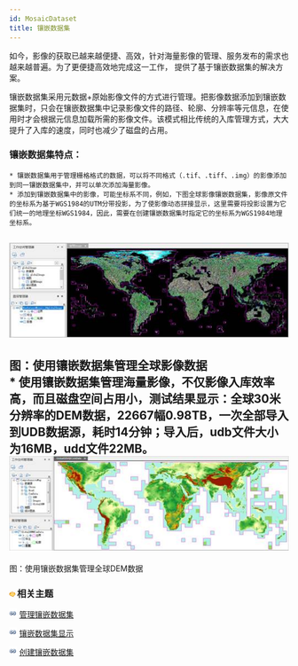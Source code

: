 ```yaml
---
id: MosaicDataset
title: 镶嵌数据集
---
```

如今，影像的获取已越来越便捷、高效，针对海量影像的管理、服务发布的需求也越来越普遍。为了更便捷高效地完成这一工作， 提供了基于镶嵌数据集的解决方案。

镶嵌数据集采用元数据+原始影像文件的方式进行管理。把影像数据添加到镶嵌数据集时，只会在镶嵌数据集中记录影像文件的路径、轮廓、分辨率等元信息，在使用时才会根据元信息加载所需的影像文件。该模式相比传统的入库管理方式，大大提升了入库的速度，同时也减少了磁盘的占用。

### 镶嵌数据集特点：

    * 镶嵌数据集用于管理栅格格式的数据，可以将不同格式（.tif、.tiff、.img）的影像添加到同一镶嵌数据集中，并可以单次添加海量影像。
    * 添加到镶嵌数据集中的影像，可能坐标系不同，例如，下图全球影像镶嵌数据集，影像原文件的坐标系为基于WGS1984的UTM分带投影，为了使影像动态拼接显示，这里需要将投影设置为它们统一的地理坐标WGS1984，因此，需要在创建镶嵌数据集时指定它的坐标系为WGS1984地理坐标系。
![](img/GlobeImage.jpg)  
---  
图：使用镶嵌数据集管理全球影像数据  
    * 使用镶嵌数据集管理海量影像，不仅影像入库效率高，而且磁盘空间占用小，测试结果显示：全球30米分辨率的DEM数据，22667幅0.98TB，一次全部导入到UDB数据源，耗时14分钟；导入后，udb文件大小为16MB，udd文件22MB。
![](img/GlobeDEM.jpg)  
---  
图：使用镶嵌数据集管理全球DEM数据  

### ![](../../img/seealso.png)相关主题

![](../../img/smalltitle.png) [管理镶嵌数据集](MosaicDataManagement.htm)

![](../../img/smalltitle.png) [镶嵌数据集显示](MosaicDatasetView.htm)

![](../../img/smalltitle.png) [创建镶嵌数据集](CreateMosaicDataset.htm)

  



